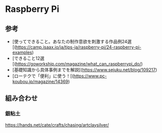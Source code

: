 
# Raspberry Pi


## 参考

- [使ってできること。あなたの制作意欲を刺激する作品例24選[(https://camp.isaax.io/ja/tips-ja/raspberry-pi/24-raspberry-pi-examples)
- [できること12選[(https://goworkship.com/magazine/what_can_raspberrypi_do/)
- [基礎知識から具体事例までを解説[(https://www.sejuku.net/blog/109217)
- [ローテクで「便利」に使う！[(https://www.pc-koubou.jp/magazine/14369)


## 組み合わせ

### 銀粘土

https://hands.net/cate/crafts/chasing/artclaysilver/

